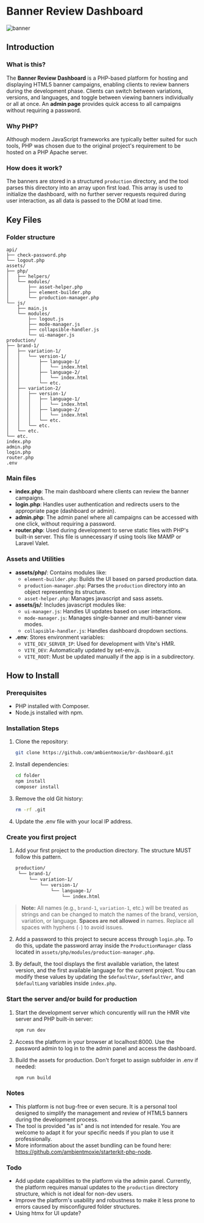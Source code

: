 # Banner Review Dashboard

![banner](https://github.com/user-attachments/assets/fd57b090-8e16-41bf-93d0-c33297bcedc1)

## Introduction

### What is this?
The **Banner Review Dashboard** is a PHP-based platform for hosting and displaying HTML5 banner campaigns, enabling clients to review banners during the development phase. Clients can switch between variations, versions, and languages, and toggle between viewing banners individually or all at once. An **admin page** provides quick access to all campaigns without requiring a password.

### Why PHP?
Although modern JavaScript frameworks are typically better suited for such tools, PHP was chosen due to the original project's requirement to be hosted on a PHP Apache server.

### How does it work?
The banners are stored in a structured `production` directory, and the tool parses this directory into an array upon first load. This array is used to initialize the dashboard, with no further server requests required during user interaction, as all data is passed to the DOM at load time.

## Key Files

### Folder structure

    api/
    ├── check-password.php
    └── logout.php
    assets/
    ├── php/
    │   ├── helpers/
    │   └── modules/
    │       ├── asset-helper.php
    │       ├── element-builder.php
    │       └── production-manager.php
    └── js/
        ├── main.js
        └── modules/
            ├── logout.js
            ├── mode-manager.js
            ├── collapsible-handler.js
            └── ui-manager.js
    production/
    ├── brand-1/
    │   ├── variation-1/
    │   │   └── version-1/
    │   │       ├── language-1/
    │   │       │   └── index.html
    │   │       ├── language-2/
    │   │       │   └── index.html
    │   │       └── etc.
    │   ├── variation-2/
    │   │   ├── version-1/
    │   │   │   ├── language-1/
    │   │   │   │   └── index.html
    │   │   │   ├── language-2/
    │   │   │   │   └── index.html
    │   │   │   └── etc.
    │   │   └── etc.
    │   └── etc.
    └── etc.
    index.php
    admin.php
    login.php
    router.php
    .env

### Main files

- **index.php**: The main dashboard where clients can review the banner campaigns.
- **login.php**: Handles user authentication and redirects users to the appropriate page (dashboard or admin).
- **admin.php**: The admin panel where all campaigns can be accessed with one click, without requiring a password.
- **router.php**: Used during development to serve static files with PHP's built-in server. This file is unnecessary if using tools like MAMP or Laravel Valet.

### Assets and Utilities
- **assets/php/**: Contains modules like:
  - `element-builder.php`: Builds the UI based on parsed production data.
  - `production-manager.php`: Parses the `production` directory into an object representing its structure.
  - `asset-helper.php`: Manages javascript and sass assets.
- **assets/js/**: Includes javascript modules like:
  - `ui-manager.js`: Handles UI updates based on user interactions.
  - `mode-manager.js`: Manages single-banner and multi-banner view modes.
  - `collapsible-handler.js`: Handles dashboard dropdown sections.
- **.env**: Stores environment variables:
  - `VITE_DEV_SERVER_IP`: Used for development with Vite's HMR.
  - `VITE_DEV`: Automatically updated by set-env.js.
  - `VITE_ROOT`: Must be updated manually if the app is in a subdirectory.

## How to Install

### Prerequisites
- PHP installed with Composer.
- Node.js installed with npm.

### Installation Steps
1. Clone the repository:
   ```bash
   git clone https://github.com/ambientmoxie/br-dashboard.git
2. Install dependencies:
   ```bash
   cd folder
   npm install
   composer install
3. Remove the old Git history:
   ```bash
   rm -rf .git
4. Update the .env file with your local IP address.

### Create you first project
1. Add your first project to the production directory. The structure MUST follow this pattern.
   ```markdown
   production/
    └── brand-1/
        └── variation-1/
            └── version-1/
                └── language-1/
                    └── index.html

> **Note:** All names (e.g., `brand-1`, `variation-1`, etc.) will be treated as strings and can be changed to match the names of the brand, version, variation, or language. **Spaces are not allowed** in names. Replace all spaces with hyphens (`-`) to avoid issues.
         
2. Add a password to this project to secure access through `login.php`. To do this, update the password array inside the `ProductionManager` class located in `assets/php/modules/production-manager.php`.

3. By default, the tool displays the first available variation, the latest version, and the first available language for the current project. You can modify these values by updating the `$defaultVar`, `$defaultVer`, and `$defaultLang` variables inside `index.php`.

### Start the server and/or build for production
1. Start the development server which concurently will run the HMR vite server and PHP built-in server:
    ```bash
    npm run dev
2. Access the platform in your browser at localhost:8000. Use the password admin to log in to the admin panel and access the dashboard.

3. Build the assets for production. Don't forget to assign subfolder in .env if needed:
    ```bash
    npm run build

### Notes

- This platform is not bug-free or even secure. It is a personal tool designed to simplify the management and review of HTML5 banners during the development process.
- The tool is provided "as is" and is not intended for resale. You are welcome to adapt it for your specific needs if you plan to use it professionally.
- More information about the asset bundling can be found here: https://github.com/ambientmoxie/starterkit-php-node.

### Todo

- Add update capabilities to the platform via the admin panel. Currently, the platform requires manual updates to the `production` directory structure, which is not ideal for non-dev users.
- Improve the platform's usability and robustness to make it less prone to errors caused by misconfigured folder structures.
- Using htmx for UI update?
